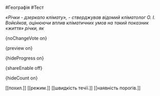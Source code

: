 #Географія #Тест

*«Річки - дзеркало клімату», - стверджував відомий кліматолог О. І. Войєйков, оцінюючи вплив кліматичних умов на такий показник «життя» річки, як*

{noChangeVote on}

{preview on}

{hideProgress on}

{shareEnable off}

{hideCount on}

[[похил.]]
[[режим.]]
[[швидкість течії.]]
[[наявність порогів.]]
